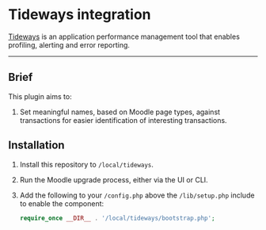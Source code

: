 # Tideways integration

[Tideways](https://tideways.io/) is an application performance management tool that enables profiling, alerting and error reporting.

---

## Brief

This plugin aims to:

1. Set meaningful names, based on Moodle page types, against transactions for easier identification of interesting transactions.

## Installation

1. Install this repository to `/local/tideways`.
2. Run the Moodle upgrade process, either via the UI or CLI.
3. Add the following to your `/config.php` above the `/lib/setup.php` include to enable the component:

   ```php
   require_once __DIR__ . '/local/tideways/bootstrap.php';
   ```
